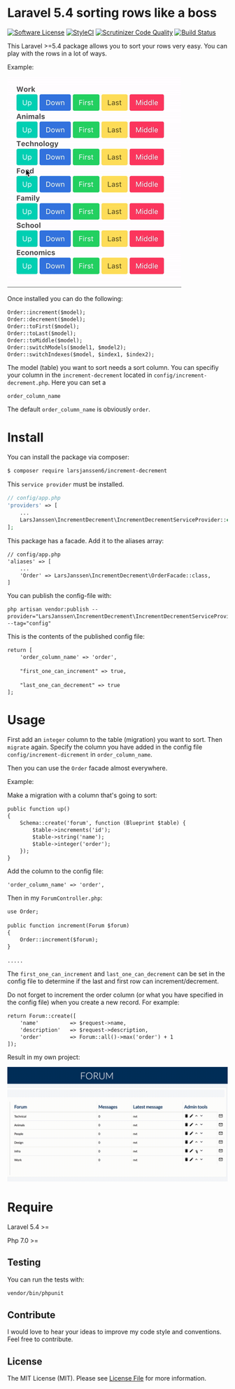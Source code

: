 # Laravel 5.4 sorting rows like a boss

[![Software License](https://img.shields.io/badge/license-MIT-brightgreen.svg?style=flat-square)](LICENSE.md)
[![StyleCI](https://styleci.io/repos/83806754/shield)](https://styleci.io/repos/83806754)
[![Scrutinizer Code Quality](https://scrutinizer-ci.com/g/larsjanssen6/increment-decrement/badges/quality-score.png?b=master)](https://scrutinizer-ci.com/g/larsjanssen6/increment-decrement/?branch=master)
[![Build Status](https://scrutinizer-ci.com/g/larsjanssen6/increment-decrement/badges/build.png?b=master)](https://scrutinizer-ci.com/g/larsjanssen6/increment-decrement/build-status/master)

This Laravel >=5.4 package allows you to sort your rows very easy. You can play with the
rows in a lot of ways. 

Example:

![demo](screenshots/Sort.gif)

Once installed you can do the following:

```
Order::increment($model);
Order::decrement($model);
Order::toFirst($model);
Order::toLast($model);
Order::toMiddle($model);
Order::switchModels($model1, $model2);
Order::switchIndexes($model, $index1, $index2);
```
 
 The model (table) you want to sort needs a sort column. You can 
 specifiy your column in the ```increment-decrement``` located in ```config/increment-decrement.php```. Here you can set a 
 ```$xslt
order_column_name
```

The default ```order_column_name``` is obviously ```order```.

# Install

You can install the package via composer:

``` bash
$ composer require larsjanssen6/increment-decrement
```

This ```service provider``` must be installed.

```php
// config/app.php
'providers' => [
    ...
    LarsJanssen\IncrementDecrement\IncrementDecrementServiceProvider::class,
];
```

This package has a facade. Add it to the aliases array: 

```
// config/app.php
'aliases' => [
    ...
    'Order' => LarsJanssen\IncrementDecrement\OrderFacade::class,
]
```

You can publish the config-file with:

```$xslt
php artisan vendor:publish --provider="LarsJanssen\IncrementDecrement\IncrementDecrementServiceProvider" --tag="config"
```

This is the contents of the published config file:

```$xslt
return [
	'order_column_name' => 'order',

	"first_one_can_increment" => true,

	"last_one_can_decrement" => true
];

```

# Usage

First add an ```integer``` column to the table (migration) you want to sort. Then ```migrate``` again. Specify
the column you have added in the config file ```config/increment-dicrement``` in ```order_column_name```.

Then you can use the ```Order``` facade almost everywhere. 

Example:

Make a migration with a column that's going to sort:

```$xslt
public function up()
{
    Schema::create('forum', function (Blueprint $table) {
	    $table->increments('id');
	    $table->string('name');
	    $table->integer('order');
    });
}
```

Add the column to the config file:

	'order_column_name' => 'order',


Then in my ```ForumController.php```:

```
use Order; 

public function increment(Forum $forum)
{
    Order::increment($forum);
}

.....
```

The ```first_one_can_increment``` and ```last_one_can_decrement``` can be set in the config file
to determine if the last and first row can increment/decrement.

Do not forget to increment the order column (or what you have specified in the config file) when you create a new record. For example:

```
return Forum::create([
    'name'          => $request->name,
    'description'   => $request->description,
    'order'         => Forum::all()->max('order') + 1
]);
```

Result in my own project:

![demo](screenshots/Forum.gif)

# Require

Laravel 5.4 >=

Php 7.0 >=

## Testing

You can run the tests with:

```bash
vendor/bin/phpunit
```

## Contribute

I would love to hear your ideas to improve my code style and conventions. Feel free to contribute.

## License

The MIT License (MIT). Please see [License File](LICENSE.md) for more information.